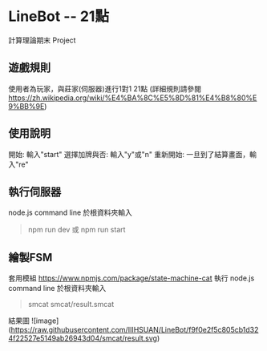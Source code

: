 # LineBot -- 21點
計算理論期末 Project

## 遊戲規則
使用者為玩家，與莊家(伺服器)進行1對1 21點
(詳細規則請參閱 https://zh.wikipedia.org/wiki/%E4%BA%8C%E5%8D%81%E4%B8%80%E9%BB%9E)

## 使用說明
開始: 輸入"start"
選擇加牌與否: 輸入"y"或"n"
重新開始: 一旦到了結算畫面，輸入"re"

## 執行伺服器
node.js command line 於根資料夾輸入
> npm run dev 或 npm run start

## 繪製FSM
套用模組 https://www.npmjs.com/package/state-machine-cat
執行 node.js command line 於根資料夾輸入
> smcat smcat/result.smcat

結果圖
![image] (https://raw.githubusercontent.com/IIIHSUAN/LineBot/f9f0e2f5c805cb1d324f22527e5149ab26943d04/smcat/result.svg)
